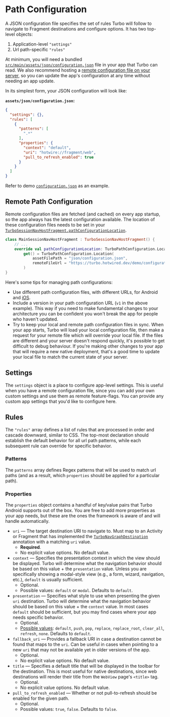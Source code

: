 # Path Configuration
A JSON configuration file specifies the set of rules Turbo will follow to navigate to Fragment destinations and configure options. It has two top-level objects: 

1. Application-level `"settings"`
1. Url path-specific `"rules"`

At minimum, you will need a bundled [`src/main/assets/json/configuration.json`](../demo/src/main/assets/json/configuration.json) file in your app that Turbo can read. We also recommend hosting a [remote configuration file on your server](#remote-path-configuration), so you can update the app's configuration at any time without needing an app update.

In its simplest form, your JSON configuration will look like:

**`assets/json/configuration.json`:**
```json
{
  "settings": {},
  "rules": [
    {
      "patterns": [
        ".*"
      ],
      "properties": {
        "context": "default",
        "uri": "hotwire://fragment/web",
        "pull_to_refresh_enabled": true
      }
    }
  ]
}
```

Refer to demo [`configuration.json`](../demo/src/main/assets/json/configuration.json) as an example.

## Remote Path Configuration

Remote configuration files are fetched (and cached) on every app startup, so the app always has the latest configuration available. The location of these configuration files needs to be set in your [`TurboSessionNavHostFragment.pathConfigurationLocation`](QUICK-START.md/#create-a-navhostfragment). 

```kotlin
class MainSessionNavHostFragment : TurboSessionNavHostFragment() {
    // ...
    override val pathConfigurationLocation: TurboPathConfiguration.Location
        get() = TurboPathConfiguration.Location(
            assetFilePath = "json/configuration.json",
            remoteFileUrl = "https://turbo.hotwired.dev/demo/configurations/android-v1.json"
        )
}
```

Here's some tips for managing path configurations:

- Use different path configuration files, with different URLs, for Android and [iOS](https://github.com/hotwired/turbo-ios).
- Include a version in your path configuration URL (`v1` in the above example). This way if you need to make fundamental changes to your architecture you can be confident you won't break the app for people who haven't updated.
- Try to keep your local and remote path configuration files in sync. When your app starts, Turbo will load your local configuration file, then make a request for your remote file which will override your local file. If the files are different and your server doesn't respond quickly, it's possible to get difficult to debug behaviour. If you're making other changes to your app that will require a new native deployment, that's a good time to update your local file to match the current state of your server.

## Settings
The `settings` object is a place to configure app-level settings. This is useful when you have a remote configuration file, since you can add your own custom settings and use them as remote feature-flags. You can provide any custom app settings that you'd like to configure here.

## Rules
The `"rules"` array defines a list of rules that are processed in order and cascade downward, similar to CSS. The top-most declaration should establish the default behavior for all url path patterns, while each subsequent rule can override for specific behavior.

### Patterns

The `patterns` array defines Regex patterns that will be used to match url paths (and as a result, which `properties` should be applied for a particular path).

### Properties

The `properties` object contains a handful of key/value pairs that Turbo Android supports out of the box. You are free to add more properties as your app needs, but these are the ones the framework is aware of and will handle automatically.

* `uri` — The target destination URI to navigate to. Must map to an Activity or Fragment that has implemented the [`TurboNavGraphDestination`](../turbo/src/main/kotlin/dev/hotwire/turbo/nav/TurboNavGraphDestination.kt) annotation with a matching `uri` value.
	* **Required**. 
	* No explicit value options. No default value.
* `context` — Specifies the presentation context in which the view should be displayed. Turbo will determine what the navigation behavior should be based on this value + the `presentation` value. Unless you are specifically showing a modal-style view (e.g., a form, wizard, navigation, etc.), `default` is usually sufficient. 
	* Optional. 
	* Possible values: `default` or `modal`. Defaults to `default`. 
* `presentation` — Specifies what style to use when presenting the given `uri` destination. Turbo will determine what the navigation behavior should be based on this value + the `context` value. In most cases `default` should be sufficient, but you may find cases where your app needs specific behavior. 
	* Optional. 
	* [Possible values](../turbo/src/main/kotlin/dev/hotwire/turbo/nav/TurboNavPresentation.kt): `default`, `push`, `pop`, `replace`, `replace_root`, `clear_all`, `refresh`, `none`. Defaults to `default`.
* `fallback_uri` — Provides a fallback URI in case a destination cannot be found that maps to the `uri`. Can be useful in cases when pointing to a new `uri` that may not be available yet in older versions of the app.
	* Optional.
	* No explicit value options. No default value.
* `title` —  Specifies a default title that will be displayed in the toolbar for the destination. This is most useful for native destinations, since web destinations will render their title from the `WebView` page's `<title>` tag.
    * Optional.
    * No explicit value options. No default value.
* `pull_to_refresh_enabled` — Whether or not pull-to-refresh should be enabled for the given path.
	* Optional.
	* Possible values: `true`, `false`. Defaults to `false`.
  
